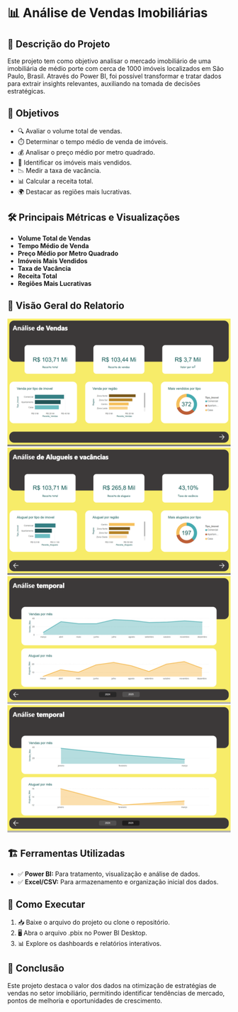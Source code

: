 # 📊 Análise de Vendas Imobiliárias

## 🏡 Descrição do Projeto
Este projeto tem como objetivo analisar o mercado imobiliário de uma imobiliária de médio porte com cerca de 1000 imóveis localizados em São Paulo, Brasil. Através do Power BI, foi possível transformar e tratar dados para extrair insights relevantes, auxiliando na tomada de decisões estratégicas.

## 🎯 Objetivos
- 🔍 Avaliar o volume total de vendas.
- ⏱️ Determinar o tempo médio de venda de imóveis.
- 💰 Analisar o preço médio por metro quadrado.
- 🏅 Identificar os imóveis mais vendidos.
- 📉 Medir a taxa de vacância.
- 📊 Calcular a receita total.
- 🌍 Destacar as regiões mais lucrativas.

## 🛠️ Principais Métricas e Visualizações
-  **Volume Total de Vendas**
-  **Tempo Médio de Venda**
-  **Preço Médio por Metro Quadrado**
-  **Imóveis Mais Vendidos**
-  **Taxa de Vacância**
-  **Receita Total**
-  **Regiões Mais Lucrativas**

## 📌 Visão Geral do Relatorio

![Analise de Vendas](/Imagens/Pagina%201.png)
![Analise de Alugueis e Vacancia](/Imagens/Pagina%202.png)
![Analise Temporal 2024](/Imagens/Pagina%203.png)
![Analise Temporal 2025](/Imagens/Pagina%203-2.png)

## 🏗️ Ferramentas Utilizadas
- ✅ **Power BI:** Para tratamento, visualização e análise de dados.
- ✅ **Excel/CSV:** Para armazenamento e organização inicial dos dados.

## 🚀 Como Executar
1. 📥 Baixe o arquivo do projeto ou clone o repositório.
2. 🖥️ Abra o arquivo .pbix no Power BI Desktop.
3. 📊 Explore os dashboards e relatórios interativos.

## 🔄 Conclusão
Este projeto destaca o valor dos dados na otimização de estratégias de vendas no setor imobiliário, permitindo identificar tendências de mercado, pontos de melhoria e oportunidades de crescimento.
